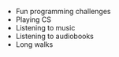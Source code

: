 - Fun programming challenges
- Playing CS
- Listening to music
- Listening to audiobooks
- Long walks
